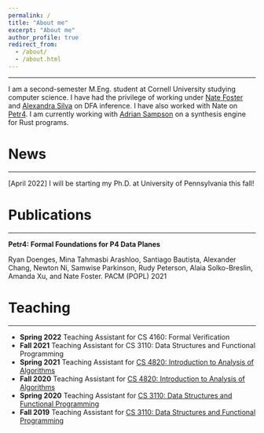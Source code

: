 ```yaml
---
permalink: /
title: "About me"
excerpt: "About me"
author_profile: true
redirect_from: 
  - /about/
  - /about.html
---
```


---

I am a second-semester M.Eng. student at Cornell University studying computer science.
I have had the privilege of working under [Nate Foster](https://www.cs.cornell.edu/~jnfoster/)
and [Alexandra Silva](https://alexandrasilva.org/#/main.html) on DFA inference.
I have also worked with Nate on [Petr4](https://github.com/verified-network-toolchain/petr4).
I am currently working with [Adrian Sampson](https://www.cs.cornell.edu/~asampson/)
on a synthesis engine for Rust programs.

# News
---

\[April 2022\] I will be starting my Ph.D. at University of Pennsylvania this fall!

# Publications
---

**Petr4: Formal Foundations for P4 Data Planes**

Ryan Doenges, Mina Tahmasbi Arashloo, Santiago Bautista, Alexander Chang, Newton Ni, Samwise Parkinson, Rudy Peterson, Alaia Solko-Breslin, Amanda Xu, and Nate Foster.
PACM (POPL) 2021

# Teaching
---

* **Spring 2022** Teaching Assistant for CS 4160: Formal Verification
* **Fall 2021** Teaching Assistant for CS 3110: Data Structures and Functional Programming
* **Spring 2021** Teaching Assistant for [CS 4820: Introduction to Analysis of Algorithms](https://courses.cis.cornell.edu/courses/cs4820/2021sp/)
* **Fall 2020** Teaching Assistant for [CS 4820: Introduction to Analysis of Algorithms](https://courses.cis.cornell.edu/courses/cs4820/2020fa/)
* **Spring 2020** Teaching Assistant for [CS 3110: Data Structures and Functional Programming](https://www.cs.cornell.edu/courses/cs3110/2020sp/)
* **Fall 2019** Teaching Assistant for [CS 3110: Data Structures and Functional Programming](https://www.cs.cornell.edu/courses/cs3110/2019fa/)
